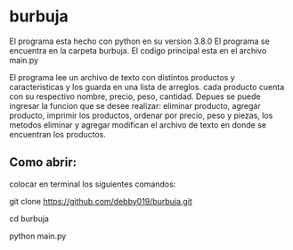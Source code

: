 # burbuja
El programa esta hecho con python en su version 3.8.0
El programa se encuentra en la carpeta burbuja.
El codigo principal esta en el archivo main.py

El programa lee un archivo de texto con distintos productos y caracteristicas y los guarda en una lista de arreglos.
cada producto cuenta con su respectivo nombre, precio, peso, cantidad.
Depues se puede ingresar la funcion que se desee realizar: eliminar producto, agregar producto, imprimir los productos, ordenar por precio, peso y piezas, los metodos
eliminar y agregar modifican el archivo de texto en donde se encuentran los productos.

## Como abrir:

colocar en terminal los siguientes comandos:

git clone https://github.com/debby019/burbuja.git

cd burbuja

python main.py
